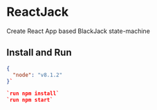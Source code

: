 # ReactJack
Create React App based BlackJack state-machine

## Install and Run
```json 
{
  "node": "v8.1.2"
}`

`run npm install`
`run npm start`
